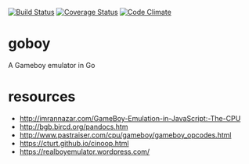 [![Build Status](https://travis-ci.org/cfajardo/goboy.svg?branch=master)](https://travis-ci.org/cfajardo/goboy) [![Coverage Status](https://coveralls.io/repos/github/cfajardo/goboy/badge.svg?branch=master)](https://coveralls.io/github/cfajardo/goboy?branch=master) [![Code Climate](https://codeclimate.com/github/cfajardo/goboy/badges/gpa.svg)](https://codeclimate.com/github/cfajardo/goboy)
# goboy

A Gameboy emulator in Go

# resources
- http://imrannazar.com/GameBoy-Emulation-in-JavaScript:-The-CPU
- http://bgb.bircd.org/pandocs.htm
- http://www.pastraiser.com/cpu/gameboy/gameboy_opcodes.html
- https://cturt.github.io/cinoop.html
- https://realboyemulator.wordpress.com/
